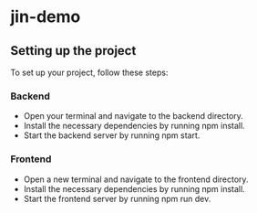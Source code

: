 # jin-demo
## Setting up the project
To set up your project, follow these steps:

### Backend
- Open your terminal and navigate to the backend directory.
- Install the necessary dependencies by running npm install.
- Start the backend server by running npm start.
### Frontend
- Open a new terminal and navigate to the frontend directory.
- Install the necessary dependencies by running npm install.
- Start the frontend server by running npm run dev.
